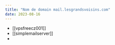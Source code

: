```yaml
---
title: "Nom de domain mail.lesgrandsvoisins.com"
date: 2023-08-16
---
```


- [[vpsfreecz001]]
- [[simplemailserver]]
- 